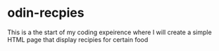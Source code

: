 # odin-recpies
This is a the start of my coding expeirence where I will create a simple HTML page that display recipies for certain food 